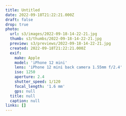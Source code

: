 ```yaml
---
title: Untitled
date: 2022-09-18T21:22:21.000Z
draft: false
drop: true
photo:
  url: s3/images/2022-09-18-14-22-21.jpg
  thumb: s3/thumbs/2022-09-18-14-22-21.jpg
  preview: s3/previews/2022-09-18-14-22-21.jpg
  created: 2022-09-18T21:22:21.000Z
  exif:
    make: Apple
    model: 'iPhone 12 mini'
    lens: 'iPhone 12 mini back camera 1.55mm f/2.4'
    iso: 1250
    aperture: 2.4
    shutter_speed: 1/120
    focal_length: '1.6 mm'
    gps: null
  title: null
  caption: null
links: []
---
```

